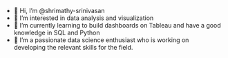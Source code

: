 - 👋 Hi, I’m @shrimathy-srinivasan
- 👀 I’m interested in data analysis and visualization 
- 🌱 I’m currently learning to build dashboards on Tableau and have a good knowledge in SQL and Python
- 💞️ I’m a passionate data science enthusiast who is working on developing the relevant skills for the field.

<!---
shrimathy-srinivasan/shrimathy-srinivasan is a ✨ special ✨ repository because its `README.md` (this file) appears on your GitHub profile.
You can click the Preview link to take a look at your changes.
--->
